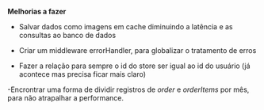 **Melhorias a fazer**

- Salvar dados como imagens em cache diminuindo a latência e as consultas ao banco de dados

- Criar um middleware errorHandler, para globalizar o tratamento de erros

- Fazer a relação para sempre o id do store ser igual ao id do usuário (já acontece mas precisa ficar mais claro)

-Encrontrar uma forma de dividir registros de *order* e *orderItems* por mês, para não atrapalhar a performance.